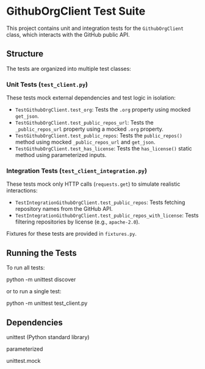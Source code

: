 # GithubOrgClient Test Suite

This project contains unit and integration tests for the `GithubOrgClient` class, which interacts with the GitHub public API.

## Structure

The tests are organized into multiple test classes:

### Unit Tests (`test_client.py`)
These tests mock external dependencies and test logic in isolation:

- `TestGithubOrgClient.test_org`: Tests the `.org` property using mocked `get_json`.
- `TestGithubOrgClient.test_public_repos_url`: Tests the `_public_repos_url` property using a mocked `.org` property.
- `TestGithubOrgClient.test_public_repos`: Tests the `public_repos()` method using mocked `_public_repos_url` and `get_json`.
- `TestGithubOrgClient.test_has_license`: Tests the `has_license()` static method using parameterized inputs.

### Integration Tests (`test_client_integration.py`)
These tests mock only HTTP calls (`requests.get`) to simulate realistic interactions:

- `TestIntegrationGithubOrgClient.test_public_repos`: Tests fetching repository names from the GitHub API.
- `TestIntegrationGithubOrgClient.test_public_repos_with_license`: Tests filtering repositories by license (e.g., `apache-2.0`).

Fixtures for these tests are provided in `fixtures.py`.

## Running the Tests

To run all tests:


python -m unittest discover

or to run a single test:

python -m unittest test_client.py


## Dependencies

unittest (Python standard library)

parameterized

unittest.mock


